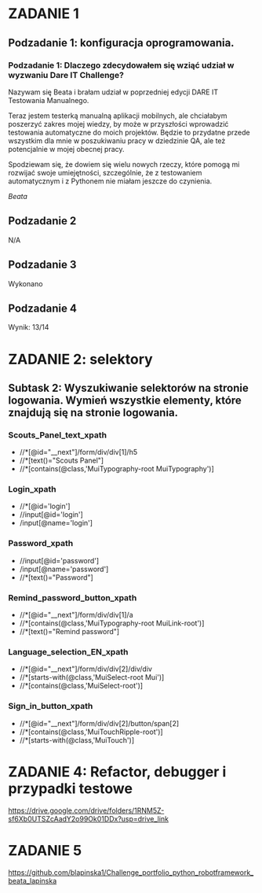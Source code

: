 # ZADANIE 1
## Podzadanie 1: konfiguracja oprogramowania.
### Podzadanie 1: Dlaczego zdecydowałem się wziąć udział w wyzwaniu Dare IT Challenge?

Nazywam się Beata i brałam udział w poprzedniej edycji DARE IT Testowania Manualnego.

Teraz jestem testerką manualną aplikacji mobilnych, ale chciałabym poszerzyć zakres mojej wiedzy, by może w przyszłości wprowadzić testowania automatyczne do moich projektów. Będzie to przydatne przede wszystkim dla mnie w poszukiwaniu pracy w dziedzinie QA, ale też potencjalnie w mojej obecnej pracy.

Spodziewam się, że dowiem się wielu nowych rzeczy, które pomogą mi rozwijać swoje umiejętności, szczególnie, że z testowaniem automatycznym i z Pythonem nie miałam jeszcze do czynienia.

*Beata*


## Podzadanie 2
N/A


## Podzadanie 3
Wykonano

## Podzadanie 4

Wynik: 13/14


# ZADANIE 2: selektory


## Subtask 2: Wyszukiwanie selektorów na stronie logowania. Wymień wszystkie elementy, które znajdują się na stronie logowania.


### Scouts_Panel_text_xpath
* //*[@id="__next"]/form/div/div[1]/h5
* //*[text()="Scouts Panel"]
* //*[contains(@class,'MuiTypography-root MuiTypography')]


### Login_xpath
* //*[@id='login']
* //input[@id='login']
* /input[@name='login']


### Password_xpath
* //input[@id='password']
* /input[@name='password']
* //*[text()="Password"]
  

### Remind_password_button_xpath
* //*[@id="__next"]/form/div/div[1]/a
* //*[contains(@class,'MuiTypography-root MuiLink-root')]
* //*[text()="Remind password"]


### Language_selection_EN_xpath
* //*[@id="__next"]/form/div/div[2]/div/div
* //*[starts-with(@class,'MuiSelect-root Mui')]
* //*[contains(@class,'MuiSelect-root')]

  
### Sign_in_button_xpath
* //*[@id="__next"]/form/div/div[2]/button/span[2]
* //*[contains(@class,'MuiTouchRipple-root')]
* //*[starts-with(@class,'MuiTouch')]

# ZADANIE 4: Refactor, debugger i przypadki testowe

https://drive.google.com/drive/folders/1RNM5Z-sf6Xb0UTSZcAadY2o99Ok01DDx?usp=drive_link

# ZADANIE 5

https://github.com/blapinska1/Challenge_portfolio_python_robotframework_beata_lapinska
